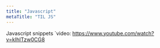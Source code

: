 ```yaml
---
title: "Javascript"
metaTitle: "TIL JS"
---
```


Javascript snippets
`video: https://www.youtube.com/watch?v=kIhITzw0CG8

